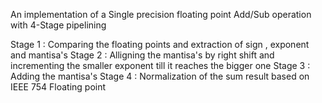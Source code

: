An implementation of a Single precision floating point Add/Sub operation with 4-Stage pipelining 

Stage 1 : Comparing the floating points and extraction of sign , exponent and mantisa's
Stage 2 : Alligning the mantisa's by right shift and incrementing the smaller exponent till it reaches the bigger one
Stage 3 : Adding the mantisa's
Stage 4 : Normalization of the sum result based on IEEE 754 Floating point
